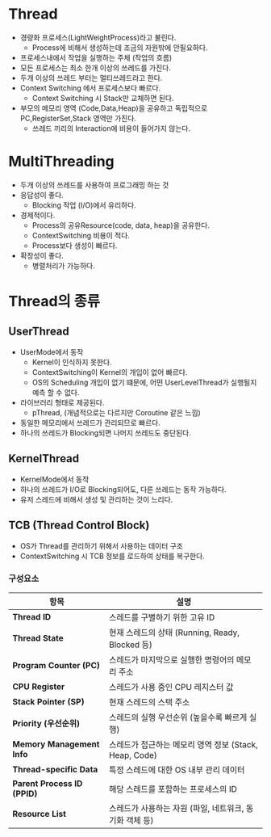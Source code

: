 # Thread
- 경량화 프로세스(LightWeightProcess)라고 불린다.
  - Process에 비해서 생성하는데 조금의 자원밖에 안필요하다.
- 프로세스내에서 작업을 실행하는 주체 (작업의 흐름)
- 모든 프로세스는 최소 한개 이상의 쓰레드를 가진다.
- 두개 이상의 쓰레드 부터는 멀티쓰레드라고 한다.
- Context Switching 에서 프로세스보다 빠르다.
  - Context Switching 시 Stack만 교체하면 된다.
- 부모의 메모리 영역 (Code,Data,Heap)을 공유하고 독립적으로 PC,RegisterSet,Stack 영역만 가진다.
  - 쓰레드 끼리의 Interaction에 비용이 들어가지 않는다.

# MultiThreading
- 두개 이상의 쓰레드를 사용하여 프로그래밍 하는 것
- 응답성이 좋다.
  - Blocking 작업 (I/O)에서 유리하다.
- 경제적이다.
  - Process의 공유Resource(code, data, heap)을 공유한다. 
  - ContextSwitching 비용이 적다.
  - Process보다 생성이 빠르다.
- 확장성이 좋다.
  - 병렬처리가 가능하다.
  

# Thread의 종류

## UserThread
- UserMode에서 동작
  - Kernel이 인식하지 못한다.
  - ContextSwitching이 Kernel의 개입이 없어 빠르다.
  - OS의 Scheduling 개입이 없기 떄문에, 어떤 UserLevelThread가 실행될지 예측 할 수 없다.
- 라이브러리 형태로 제공된다.
  - pThread, (개념적으로는 다르지만 Coroutine 같은 느낌)
- 동일한 메모리에서 쓰레드가 관리되므로 빠르다.
- 하나의 쓰레드가 Blocking되면 나머지 쓰레드도 중단된다.

## KernelThread
- KernelMode에서 동작
- 하나의 쓰레드가 I/O로 Blocking되어도, 다른 쓰레드는 동작 가능하다.
- 유저 스레드에 비해서 생성 및 관리하는 것이 느리다.

## TCB (Thread Control Block)
- OS가 Thread를 관리하기 위해서 사용하는 데이터 구조
- ContextSwitching 시 TCB 정보를 로드하여 상태를 복구한다.

### 구성요소
| 항목 | 설명 |
|------|------|
| **Thread ID** | 스레드를 구별하기 위한 고유 ID |
| **Thread State** | 현재 스레드의 상태 (Running, Ready, Blocked 등) |
| **Program Counter (PC)** | 스레드가 마지막으로 실행한 명령어의 메모리 주소 |
| **CPU Register** | 스레드가 사용 중인 CPU 레지스터 값 |
| **Stack Pointer (SP)** | 현재 스레드의 스택 주소 |
| **Priority (우선순위)** | 스레드의 실행 우선순위 (높을수록 빠르게 실행) |
| **Memory Management Info** | 스레드가 접근하는 메모리 영역 정보 (Stack, Heap, Code) |
| **Thread-specific Data** | 특정 스레드에 대한 OS 내부 관리 데이터 |
| **Parent Process ID (PPID)** | 해당 스레드를 포함하는 프로세스의 ID |
| **Resource List** | 스레드가 사용하는 자원 (파일, 네트워크, 동기화 객체 등) |

